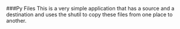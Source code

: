 ###Py Files
This is a very simple application that has a source and a destination and uses the shutil to copy these files from one place to another.
